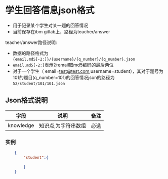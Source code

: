 # 学生回答信息json格式
- 用于记录某个学生对某一题的回答情况
- 当前保存在ibm gitlab上，路径为teacher/answer

teacher/answer路径说明:
- 数据的路径格式为`{email.md5[-2:]}/{username}/{q_number}/{q_number}.json`
- `email.md5[-2:]`表示对email取md5编码的最后两位
- 对于一个学生（ email=test@test.com,username=student），其对于题号为101的题目(q_number=101)的回答情况json的路径为`52/student/101/101.json`

## Json格式说明

|字段|说明|备注|
|---|---|---|
|knowledge|知识点,为字符串数组|必选|

### 实例

```json
    {
        "student":{
        
        }
    }
```
